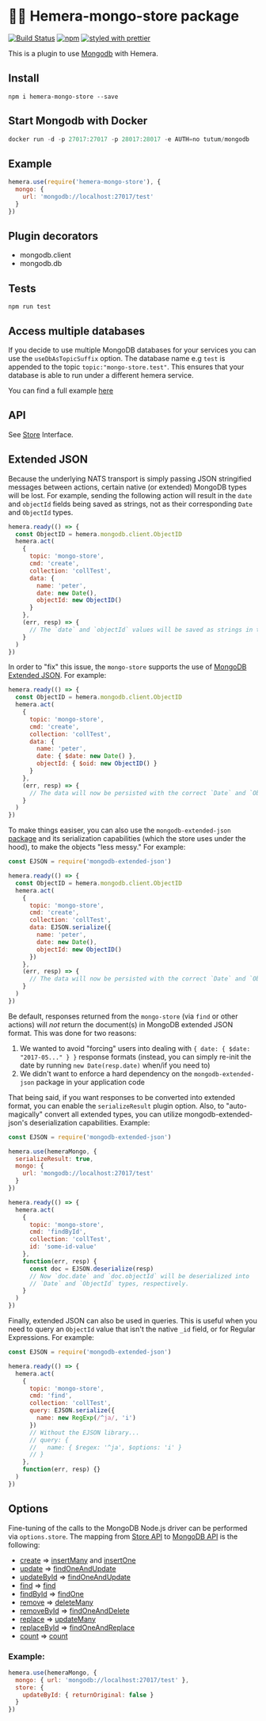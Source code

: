 # :guardsman: Hemera-mongo-store package

[![Build Status](https://travis-ci.org/hemerajs/hemera-mongo-store.svg?branch=master)](https://travis-ci.org/hemerajs/hemera-mongo-store)
[![npm](https://img.shields.io/npm/v/hemera-mongo-store.svg?maxAge=3600)](https://www.npmjs.com/package/hemera-mongo-store)
[![styled with prettier](https://img.shields.io/badge/styled_with-prettier-ff69b4.svg)](#badge)

This is a plugin to use [Mongodb](https://www.mongodb.com/) with Hemera.

## Install

```
npm i hemera-mongo-store --save
```

## Start Mongodb with Docker

```js
docker run -d -p 27017:27017 -p 28017:28017 -e AUTH=no tutum/mongodb
```

## Example

```js
hemera.use(require('hemera-mongo-store'), {
  mongo: {
    url: 'mongodb://localhost:27017/test'
  }
})
```

## Plugin decorators

* mongodb.client
* mongodb.db

## Tests

```
npm run test
```

## Access multiple databases

If you decide to use multiple MongoDB databases for your services you can use the `useDbAsTopicSuffix` option.
The database name e.g `test` is appended to the topic `topic:"mongo-store.test"`. This ensures that your database is able to run under a different hemera service.

You can find a full example [here](https://github.com/hemerajs/hemera/blob/master/examples/databases/mongo-store-suffix.js)

## API

See [Store](https://github.com/hemerajs/hemera/tree/master/packages/hemera-store) Interface.

## Extended JSON

Because the underlying NATS transport is simply passing JSON stringified messages between actions, certain native (or extended) MongoDB types will be lost. For example, sending the following action will result in the `date` and `objectId` fields being saved as strings, not as their corresponding `Date` and `ObjectId` types.

```js
hemera.ready(() => {
  const ObjectID = hemera.mongodb.client.ObjectID
  hemera.act(
    {
      topic: 'mongo-store',
      cmd: 'create',
      collection: 'collTest',
      data: {
        name: 'peter',
        date: new Date(),
        objectId: new ObjectID()
      }
    },
    (err, resp) => {
      // The `date` and `objectId` values will be saved as strings in the database!
    }
  )
})
```

In order to "fix" this issue, the `mongo-store` supports the use of [MongoDB Extended JSON](https://docs.mongodb.com/manual/reference/mongodb-extended-json/). For example:

```js
hemera.ready(() => {
  const ObjectID = hemera.mongodb.client.ObjectID
  hemera.act(
    {
      topic: 'mongo-store',
      cmd: 'create',
      collection: 'collTest',
      data: {
        name: 'peter',
        date: { $date: new Date() },
        objectId: { $oid: new ObjectID() }
      }
    },
    (err, resp) => {
      // The data will now be persisted with the correct `Date` and `ObjectId` types.
    }
  )
})
```

To make things easiser, you can also use the `mongodb-extended-json` [package](https://www.npmjs.com/package/mongodb-extended-json) and its serialization capabilities (which the store uses under the hood), to make the objects "less messy." For example:

```js
const EJSON = require('mongodb-extended-json')

hemera.ready(() => {
  const ObjectID = hemera.mongodb.client.ObjectID
  hemera.act(
    {
      topic: 'mongo-store',
      cmd: 'create',
      collection: 'collTest',
      data: EJSON.serialize({
        name: 'peter',
        date: new Date(),
        objectId: new ObjectID()
      })
    },
    (err, resp) => {
      // The data will now be persisted with the correct `Date` and `ObjectId` types.
    }
  )
})
```

Be default, responses returned from the `mongo-store` (via `find` or other actions) will _not_ return the document(s) in MongoDB extended JSON format. This was done for two reasons:

1.  We wanted to avoid "forcing" users into dealing with `{ date: { $date: "2017-05..." } }` response formats (instead, you can simply re-init the date by running `new Date(resp.date)` when/if you need to)
2.  We didn't want to enforce a hard dependency on the `mongodb-extended-json` package in your application code

That being said, if you want responses to be converted into extended format, you can enable the `serializeResult` plugin option. Also, to "auto-magically" convert all extended types, you can utilize mongodb-extended-json's deserialization capabilities. Example:

```js
const EJSON = require('mongodb-extended-json')

hemera.use(hemeraMongo, {
  serializeResult: true,
  mongo: {
    url: 'mongodb://localhost:27017/test'
  }
})

hemera.ready(() => {
  hemera.act(
    {
      topic: 'mongo-store',
      cmd: 'findById',
      collection: 'collTest',
      id: 'some-id-value'
    },
    function(err, resp) {
      const doc = EJSON.deserialize(resp)
      // Now `doc.date` and `doc.objectId` will be deserialized into
      // `Date` and `ObjectId` types, respectively.
    }
  )
})
```

Finally, extended JSON can also be used in queries. This is useful when you need to query an `ObjectId` value that isn't the native `_id` field, or for Regular Expressions. For example:

```js
const EJSON = require('mongodb-extended-json')

hemera.ready(() => {
  hemera.act(
    {
      topic: 'mongo-store',
      cmd: 'find',
      collection: 'collTest',
      query: EJSON.serialize({
        name: new RegExp(/^ja/, 'i')
      })
      // Without the EJSON library...
      // query: {
      //   name: { $regex: '^ja', $options: 'i' }
      // }
    },
    function(err, resp) {}
  )
})
```

## Options

Fine-tuning of the calls to the MongoDB Node.js driver can be performed via `options.store`. The mapping from [Store API](https://github.com/hemerajs/hemera/tree/master/packages/hemera-store#store-api) to [MongoDB API](http://mongodb.github.io/node-mongodb-native/2.2/api/) is the following:

* [create](https://github.com/hemerajs/hemera/tree/master/packages/hemera-store#create) => [insertMany](http://mongodb.github.io/node-mongodb-native/2.2/api/Collection.html#insertMany) and [insertOne](http://mongodb.github.io/node-mongodb-native/2.2/api/Collection.html#insertOne)
* [update](https://github.com/hemerajs/hemera/tree/master/packages/hemera-store#update) => [findOneAndUpdate](http://mongodb.github.io/node-mongodb-native/2.2/api/Collection.html#findOneAndUpdate)
* [updateById](https://github.com/hemerajs/hemera/tree/master/packages/hemera-store#updatebyid) => [findOneAndUpdate](http://mongodb.github.io/node-mongodb-native/2.2/api/Collection.html#findOneAndUpdate)
* [find](https://github.com/hemerajs/hemera/tree/master/packages/hemera-store#find) => [find](http://mongodb.github.io/node-mongodb-native/2.2/api/Collection.html#find)
* [findById](https://github.com/hemerajs/hemera/tree/master/packages/hemera-store#findbyid) => [findOne](http://mongodb.github.io/node-mongodb-native/2.2/api/Collection.html#findOne)
* [remove](https://github.com/hemerajs/hemera/tree/master/packages/hemera-store#remove) => [deleteMany](http://mongodb.github.io/node-mongodb-native/2.2/api/Collection.html#deleteMany)
* [removeById](https://github.com/hemerajs/hemera/tree/master/packages/hemera-store#removebyid) => [findOneAndDelete](http://mongodb.github.io/node-mongodb-native/2.2/api/Collection.html#findOneAndDelete)
* [replace](https://github.com/hemerajs/hemera/tree/master/packages/hemera-store#replace) => [updateMany](http://mongodb.github.io/node-mongodb-native/2.2/api/Collection.html#updateMany)
* [replaceById](https://github.com/hemerajs/hemera/tree/master/packages/hemera-store#replacebyid) => [findOneAndReplace](http://mongodb.github.io/node-mongodb-native/2.2/api/Collection.html#findOneAndReplace)
* [count](https://github.com/hemerajs/hemera/tree/master/packages/hemera-store#count) => [count](http://mongodb.github.io/node-mongodb-native/2.2/api/Collection.html#count)

### Example:

```js
hemera.use(hemeraMongo, {
  mongo: { url: 'mongodb://localhost:27017/test' },
  store: {
    updateById: { returnOriginal: false }
  }
})
```
